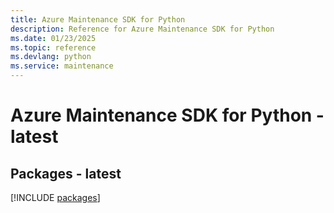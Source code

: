 ```yaml
---
title: Azure Maintenance SDK for Python
description: Reference for Azure Maintenance SDK for Python
ms.date: 01/23/2025
ms.topic: reference
ms.devlang: python
ms.service: maintenance
---
```

# Azure Maintenance SDK for Python - latest
## Packages - latest
[!INCLUDE [packages](maintenance-index.md)]